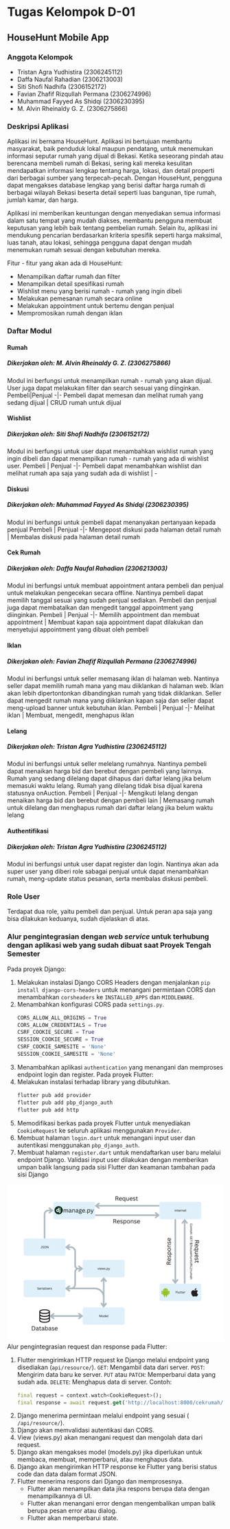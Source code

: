 # Tugas Kelompok D-01

## HouseHunt Mobile App

### Anggota Kelompok

- Tristan Agra Yudhistira (2306245112)
- Daffa Naufal Rahadian (2306213003)
- Siti Shofi Nadhifa (2306152172)
- Favian Zhafif Rizqullah Permana (2306274996)
- Muhammad Fayyed As Shidqi (2306230395)
- M. Alvin Rheinaldy G. Z. (2306275866)

### Deskripsi Aplikasi

Aplikasi ini bernama HouseHunt. Aplikasi ini bertujuan membantu masyarakat, baik penduduk lokal maupun pendatang, untuk menemukan informasi seputar rumah yang dijual di Bekasi. Ketika seseorang pindah atau berencana membeli rumah di Bekasi, sering kali mereka kesulitan mendapatkan informasi lengkap tentang harga, lokasi, dan detail properti dari berbagai sumber yang terpecah-pecah. Dengan HouseHunt, pengguna dapat mengakses database lengkap yang berisi daftar harga rumah di berbagai wilayah Bekasi beserta detail seperti luas bangunan, tipe rumah, jumlah kamar, dan harga.

Aplikasi ini memberikan keuntungan dengan menyediakan semua informasi dalam satu tempat yang mudah diakses, membantu pengguna membuat keputusan yang lebih baik tentang pembelian rumah. Selain itu, aplikasi ini mendukung pencarian berdasarkan kriteria spesifik seperti harga maksimal, luas tanah, atau lokasi, sehingga pengguna dapat dengan mudah menemukan rumah sesuai dengan kebutuhan mereka.

Fitur - fitur yang akan ada di HouseHunt:

- Menampilkan daftar rumah dan filter
- Menampilkan detail spesifikasi rumah
- Wishlist menu yang berisi rumah - rumah yang ingin dibeli
- Melakukan pemesanan rumah secara online
- Melakukan appointment untuk bertemu dengan penjual
- Mempromosikan rumah dengan iklan

### Daftar Modul

#### Rumah

##### Dikerjakan oleh: M. Alvin Rheinaldy G. Z. (2306275866)

Modul ini berfungsi untuk menampilkan rumah - rumah yang akan dijual. User juga dapat melakukan filter dan search sesuai yang diinginkan.
Pembeli|Penjual
-|-
Pembeli dapat memesan dan melihat rumah yang sedang dijual | CRUD rumah untuk dijual

#### Wishlist

##### Dikerjakan oleh: Siti Shofi Nadhifa (2306152172)

Modul ini berfungsi untuk user dapat menambahkan wishlist rumah yang ingin dibeli dan dapat menampilkan rumah - rumah yang ada di wishlist user.
Pembeli | Penjual
-|-
Pembeli dapat menambahkan wishlist dan melihat rumah apa saja yang sudah ada di wishlist | -

#### Diskusi

##### Dikerjakan oleh: Muhammad Fayyed As Shidqi (2306230395)

Modul ini berfungsi untuk pembeli dapat menanyakan pertanyaan kepada penjual
Pembeli | Penjual
-|-
Mengepost diskusi pada halaman detail rumah | Membalas diskusi pada halaman detail rumah

#### Cek Rumah

##### Dikerjakan oleh: Daffa Naufal Rahadian (2306213003)

Modul ini berfungsi untuk membuat appointment antara pembeli dan penjual untuk melakukan pengecekan secara offline. Nantinya pembeli dapat memilih tanggal sesuai yang sudah penjual sediakan. Pembeli dan penjual juga dapat membatalkan dan mengedit tanggal appointment yang diinginkan.
Pembeli | Penjual
-|-
Memilih appointment dan membuat appointment | Membuat kapan saja appointment dapat dilakukan dan menyetujui appointment yang dibuat oleh pembeli

#### Iklan

##### Dikerjakan oleh: Favian Zhafif Rizqullah Permana (2306274996)

Modul ini berfungsi untuk seller memasang iklan di halaman web. Nantinya seller dapat memilih rumah mana yang mau diiklankan di halaman web. Iklan akan lebih dipertontonkan dibandingkan rumah yang tidak diiklankan. Seller dapat mengedit rumah mana yang diiklankan kapan saja dan seller dapat meng-upload banner untuk kebutuhan iklan.
Pembeli | Penjual
-|-
Melihat iklan | Membuat, mengedit, menghapus iklan

#### Lelang

##### Dikerjakan oleh: Tristan Agra Yudhistira (2306245112)

Modul ini berfungsi untuk seller melelang rumahnya. Nantinya pembeli dapat menaikan harga bid dan berebut dengan pembeli yang lainnya. Rumah yang sedang dilelang dapat dihapus dari daftar lelang jika belum memasuki waktu lelang. Rumah yang dilelang tidak bisa dijual karena statusnya onAuction.
Pembeli | Penjual
-|-
Mengikuti lelang dengan menaikan harga bid dan berebut dengan pembeli lain  | Memasang rumah untuk dilelang dan menghapus rumah dari daftar lelang jika belum waktu lelang 

#### Authentifikasi

##### Dikerjakan oleh: Tristan Agra Yudhistira (2306245112)

Modul ini berfungsi untuk user dapat register dan login. Nantinya akan ada super user yang diberi role sabagai penjual untuk dapat menambahkan rumah, meng-update status pesanan, serta membalas diskusi pembeli.

### Role User

Terdapat dua role, yaitu pembeli dan penjual. Untuk peran apa saja yang bisa dilakukan keduanya, sudah dijelaskan di atas.

### Alur pengintegrasian dengan *web service* untuk terhubung dengan aplikasi web yang sudah dibuat saat Proyek Tengah Semester
Pada proyek Django:
1. Melakukan instalasi Django CORS Headers dengan menjalankan `pip install django-cors-headers` untuk menangani permintaan CORS dan menambahkan `corsheaders` ke `INSTALLED_APPS` dan `MIDDLEWARE`.
2. Menambahkan konfigurasi CORS pada `settings.py`.
    ```python
    CORS_ALLOW_ALL_ORIGINS = True
    CORS_ALLOW_CREDENTIALS = True
    CSRF_COOKIE_SECURE = True
    SESSION_COOKIE_SECURE = True
    CSRF_COOKIE_SAMESITE = 'None'
    SESSION_COOKIE_SAMESITE = 'None'
    ```
3. Menambahkan aplikasi `authentication` yang menangani dan memproses endpoint login dan register.
Pada proyek Flutter:
1. Melakukan instalasi terhadap library yang dibutuhkan.
    ```bash
    flutter pub add provider
    flutter pub add pbp_django_auth
    flutter pub add http
    ```
2. Memodifikasi berkas pada proyek Flutter untuk menyediakan `CookieRequest` ke seluruh aplikasi menggunakan `Provider`.
3. Membuat halaman `login.dart` untuk menangani input user dan autentikasi menggunakan `pbp_django_auth`.
4. Membuat halaman `register.dart` untuk mendaftarkan user baru melalui endpoint Django. Validasi input user dilakukan dengan memberikan umpan balik langsung pada sisi Flutter dan keamanan tambahan pada sisi Django

![/alur-integrasi/](/img/AlurIntegrasiDjangodanFlutter.png)
Alur pengintegrasian request dan response pada Flutter:
1. Flutter mengirimkan HTTP request ke Django melalui endpoint yang disediakan (`api/resource/`).
    `GET`: Mengambil data dari server.
    `POST`: Mengirim data baru ke server.
    `PUT` atau `PATCH`: Memperbarui data yang sudah ada.
    `DELETE`: Menghapus data di server.
    Contoh:
    ```dart
    final request = context.watch<CookieRequest>();
    final response = await request.get('http://localhost:8000/cekrumah/json');  // contoh jika dari localhost
    ```
2. Django menerima permintaan melalui endpoint yang sesuai ( `/api/resource/`).
3. Django akan memvalidasi autentikasi dan CORS.
4. View (views.py) akan menangani request dan mengolah data dari request.
5. Django akan mengakses model (models.py) jika diperlukan untuk membaca, membuat, memperbarui, atau menghapus data.
6. Django akan mengirimkan HTTP response ke Flutter yang berisi status code dan data dalam format JSON.
7. Flutter menerima respons dari Django dan memprosesnya.
    - Flutter akan menampilkan data jika respons berupa data dengan menampilkannya di UI.
    - Flutter akan menangani error dengan mengembalikan umpan balik berupa pesan error atau dialog.
    - Flutter akan memperbarui state.
